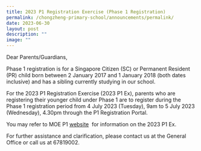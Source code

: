 ```yaml
---
title: 2023 P1 Registration Exercise (Phase 1 Registration)
permalink: /chongzheng-primary-school/announcements/permalink/
date: 2023-06-30
layout: post
description: ""
image: ""
---
```

<p>Dear Parents/Guardians,</p>
<p>Phase 1 registration is for a Singapore Citizen (SC) or Permanent Resident (PR) child born between 2 January 2017 and 1 January 2018 (both dates inclusive) and has a sibling currently studying in our school.</p>
<p>For the 2023 P1 Registration Exercise (2023 P1 Ex), parents who are registering their younger child under Phase 1 are to register during the Phase 1 registration period from 4 July 2023 (Tuesday), 9am to 5 July 2023 (Wednesday), 4.30pm through the P1 Registration Portal.</p>
<p>You may refer to MOE P1 <a href="https://www.moe.gov.sg/primary/p1-registration;">website</a>&nbsp;  for information on the 2023 P1 Ex.</p>
<p>For further assistance and clarification, please contact us at the General Office or call us at 67819002.</p>